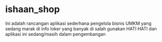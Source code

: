 # ishaan_shop

Ini adalah rancangan aplikasi sederhana pengelola bisnis UMKM yang sedang marak di info loker yang banyak di salah gunakan HATI HATI
dan aplikasi ini sedang/masih dalam pengembangan
